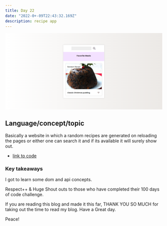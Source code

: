 ```yaml
---
title: Day 22
date: "2022-0+-09T22:43:32.169Z"
description: recipe app
---
```



![coding](./output.png)

## Language/concept/topic

Basically a website in which a random recipes are generated on reloading the pages or either one can search it and if its available it will surely show out.

- [link to code](https://github.com/jay-2000/jsMiniProjects/tree/main/recipe-app)


### Key takeaways

I got to learn some dom and api concepts.




Respect++ & Huge Shout outs to those who have completed their 100 days of code challenge.

If you are reading this blog and made it this far, THANK YOU SO MUCH for taking out the time to read my blog. Have a Great day.

Peace!